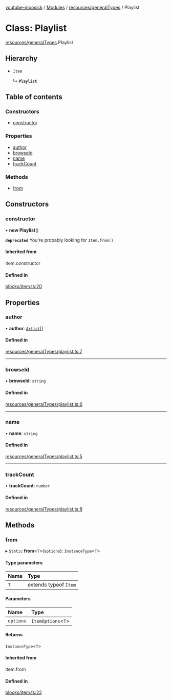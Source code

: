 [youtube-moosick](../README.md) / [Modules](../modules.md) / [resources/generalTypes](../modules/resources_generalTypes.md) / Playlist

# Class: Playlist

[resources/generalTypes](../modules/resources_generalTypes.md).Playlist

## Hierarchy

- `Item`

  ↳ **`Playlist`**

## Table of contents

### Constructors

- [constructor](resources_generalTypes.Playlist.md#constructor)

### Properties

- [author](resources_generalTypes.Playlist.md#author)
- [browseId](resources_generalTypes.Playlist.md#browseid)
- [name](resources_generalTypes.Playlist.md#name)
- [trackCount](resources_generalTypes.Playlist.md#trackcount)

### Methods

- [from](resources_generalTypes.Playlist.md#from)

## Constructors

### constructor

• **new Playlist**()

**`deprecated`** You're probably looking for `Item.from()`

#### Inherited from

Item.constructor

#### Defined in

[blocks/item.ts:20](https://github.com/EvasiveXkiller/youtube-moosick/blob/0c15625/src/blocks/item.ts#L20)

## Properties

### author

• **author**: [`Artist`](resources_generalTypes.Artist.md)[]

#### Defined in

[resources/generalTypes/playlist.ts:7](https://github.com/EvasiveXkiller/youtube-moosick/blob/0c15625/src/resources/generalTypes/playlist.ts#L7)

___

### browseId

• **browseId**: `string`

#### Defined in

[resources/generalTypes/playlist.ts:6](https://github.com/EvasiveXkiller/youtube-moosick/blob/0c15625/src/resources/generalTypes/playlist.ts#L6)

___

### name

• **name**: `string`

#### Defined in

[resources/generalTypes/playlist.ts:5](https://github.com/EvasiveXkiller/youtube-moosick/blob/0c15625/src/resources/generalTypes/playlist.ts#L5)

___

### trackCount

• **trackCount**: `number`

#### Defined in

[resources/generalTypes/playlist.ts:8](https://github.com/EvasiveXkiller/youtube-moosick/blob/0c15625/src/resources/generalTypes/playlist.ts#L8)

## Methods

### from

▸ `Static` **from**<`T`\>(`options`): `InstanceType`<`T`\>

#### Type parameters

| Name | Type |
| :------ | :------ |
| `T` | extends typeof `Item` |

#### Parameters

| Name | Type |
| :------ | :------ |
| `options` | `ItemOptions`<`T`\> |

#### Returns

`InstanceType`<`T`\>

#### Inherited from

Item.from

#### Defined in

[blocks/item.ts:22](https://github.com/EvasiveXkiller/youtube-moosick/blob/0c15625/src/blocks/item.ts#L22)
